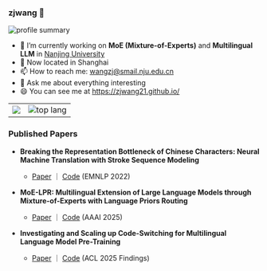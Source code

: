 ### zjwang 👋

<!-- ![github stats](https://github-readme-stats.vercel.app/api?username=zjwang21&show_icons=true&theme=react) -->

![profile summary](https://github-profile-summary-cards.vercel.app/api/cards/profile-details?username=zjwang21&theme=react)

- 🔭 I’m currently working on **MoE (Mixture-of-Experts)** and **Multilingual LLM** in [Nanjing University](https://www.nju.edu.cn/)
- 📍 Now located in Shanghai
- 📫 How to reach me: wangzj@smail.nju.edu.cn
- 💬 Ask me about everything interesting
- 😄 You can see me at https://zjwang21.github.io/

<table style="border-collapse: collapse; border: none;">
  <tbody>
    <tr style="border: none;">
      <td style="border: none;"><img src="http://github-profile-summary-cards.vercel.app/api/cards/stats?username=zjwang21&theme=react"></td>
      <td style="border: none;"><img src="http://github-profile-summary-cards.vercel.app/api/cards/repos-per-language?username=zjwang21&theme=react" alt="top lang"></td>
    </tr>
  </tbody>
</table>


<!-- ![language](https://github-readme-stats.vercel.app/api/top-langs/?username=zjwang21&hide=html,tex&layout=compact&theme=react) -->

### Published Papers

- **Breaking the Representation Bottleneck of Chinese Characters: Neural Machine Translation with Stroke Sequence Modeling**
  - [Paper](https://aclanthology.org/2022.emnlp-main.434/) ｜ [Code](https://github.com/zjwang21/StrokeNet)  (EMNLP 2022)

- **MoE-LPR: Multilingual Extension of Large Language Models through Mixture-of-Experts with Language Priors Routing**
  - [Paper](https://arxiv.org/abs/2408.11396) ｜ [Code](https://github.com/NJUNLP/MoE-LPR)  (AAAI 2025)

- **Investigating and Scaling up Code-Switching for Multilingual Language Model Pre-Training**
  - [Paper](https://arxiv.org/abs/2504.01801) ｜ [Code](https://github.com/NJUNLP/SynCS) (ACL 2025 Findings)
